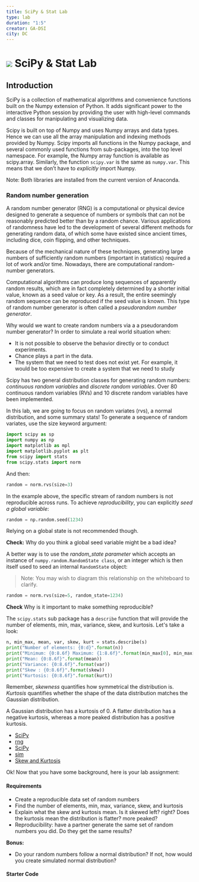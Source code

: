 ```yaml
---
title: SciPy & Stat Lab
type: lab
duration: "1:5"
creator: GA-DSI
city: DC
---
```


# ![](https://ga-dash.s3.amazonaws.com/production/assets/logo-9f88ae6c9c3871690e33280fcf557f33.png) SciPy & Stat Lab

## Introduction
SciPy is a collection of mathematical algorithms and convenience functions built on the Numpy extension of Python. It adds significant power to the interactive Python session by providing the user with high-level commands and classes for manipulating and visualizing data.

Scipy is built on top of Numpy and uses Numpy arrays and data types. Hence we can use all the array manipulation and indexing methods provided by Numpy. Scipy imports all functions in the Numpy package, and several commonly used functions from sub-packages, into the top level namespace. For example, the Numpy array function is available as scipy.array. Similarly, the function `scipy.var` is the same as `numpy.var`. This means that we don’t have to *explicitly* import Numpy.

Note: Both libraries are installed from the current version of Anaconda.

### Random number generation

A random number generator (RNG) is a computational or physical device designed to generate a sequence of numbers or symbols that can not be reasonably predicted better than by a random chance. Various applications of randomness have led to the development of several different methods for generating random data, of which some have existed since ancient times, including dice, coin flipping, and other techniques. 

Because of the mechanical nature of these techniques, generating large numbers of sufficiently random numbers (important in statistics) required a lot of work and/or time. Nowadays, there are computational random-number generators.

Computational algorithms can produce long sequences of apparently random results, which are in fact completely determined by a shorter initial value, known as a seed value or key. As a result, the entire seemingly random sequence can be reproduced if the seed value is known. This type of random number generator is often called a *pseudorandom number generator*.

Why would we want to create random numbers via a a pseudorandom number generator? In order to simulate
a real world situation when:

- It is not possible to observe the behavior directly or to conduct experiments.
- Chance plays a part in the data.
- The system that we need to test does not exist yet. For example, it would be too expensive to create a system that we need to study

Scipy has two general distribution classes for generating random numbers: *continuous random variables* and *discrete random variables*. Over 80 continuous random variables (RVs) and 10 discrete random variables have been implemented. 

In this lab, we are going to focus on random variates (rvs), a normal distribution, and some summary stats! To generate a sequence of random variates, use the size keyword argument:

```Python
import scipy as sp
import numpy as np
import matplotlib as mpl
import matplotlib.pyplot as plt
from scipy import stats
from scipy.stats import norm
```

And then:

```Python
random = norm.rvs(size=3)
```

In the example above, the specific stream of random numbers is not reproducible across runs. To achieve *reproducibility*, you can explicitly *seed a global variable*:

```Python
random = np.random.seed(1234)
```

Relying on a global state is not recommended though.

**Check:** Why do you think a global seed variable might be a bad idea?

A better way is to use the *random_state parameter* which accepts an instance of `numpy.random.RandomState class`,
or an integer which is then itself used to seed an internal `RandomState` object:

> Note: You may wish to diagram this relationship on the whiteboard to clarify.

```Python
random = norm.rvs(size=5, random_state=1234)
```

**Check** Why is it important to make something reproducible?

The `scipy.stats` sub package has a `describe` function that will provide the number of elements, min, max, variance, skew, and kurtosis. Let's take a look:

```Python
n, min_max, mean, var, skew, kurt = stats.describe(s)
print("Number of elements: {0:d}".format(n))
print("Minimum: {0:8.6f} Maximum: {1:8.6f}".format(min_max[0], min_max[1]))
print("Mean: {0:8.6f}".format(mean))
print("Variance: {0:8.6f}".format(var))
print("Skew : {0:8.6f}".format(skew))
print("Kurtosis: {0:8.6f}".format(kurt))
```

Remember, _skewness_ quantifies how symmetrical the distribution is. _Kurtosis_ quantifies whether the shape of the data distribution matches the Gaussian distribution. 

A Gaussian distribution has a kurtosis of 0. A flatter distribution has a negative kurtosis, whereas a more peaked distribution has a positive kurtosis.

- [SciPy](http://docs.scipy.org/doc/scipy-0.17.0/scipy-ref-0.17.0.pdf)
- [rng](https://en.wikipedia.org/wiki/Random_number_generation)
- [SciPy](https://oneau.wordpress.com/2011/02/28/simple-statistics-with-scipy/)
- [sim](http://www.usciences.edu/~lvas/math422/Simulation_modeling.pdf)
- [Skew and Kurtosis](http://www.graphpad.com/guides/prism/6/statistics/index.htm?stat_skewness_and_kurtosis.htm)

Ok! Now that you have some background, here is your lab assignment:

#### Requirements
- Create a reproducible data set of random numbers
- Find the number of elements, min, max, variance, skew, and kurtosis
- Explain what the skew and kurtosis mean. Is it skewed left? right? Does the kurtosis mean the
  distribution is flatter? more peaked?
- Reproducibility: have a partner generate the same set of random numbers you did. Do they get
  the same results?

**Bonus:**
- Do your random numbers follow a normal distribution? If not, how would you create simulated
  normal distribution?

#### Starter Code


